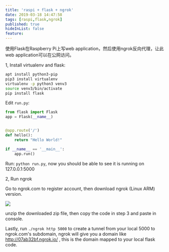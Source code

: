 ```yaml
---
title: 'raspi + flask + ngrok'
date: 2019-03-18 14:47:58
tags: [raspi,flask,ngrok]
published: true
hideInList: false
feature: 
---
```

使用Flask在Raspberry Pi上写web application，然后使用ngrok反向代理，让此web application可以在公网访问。
<!-- more -->


1, Install virtualenv and flask:

```bash
apt install python3-pip
pip3 install virtualenv
virtualenv -p python3 venv3
source venv3/bin/activate
pip install flask
```

Edit `run.py`:

```python
from flask import Flask
app = Flask(__name__)


@app.route('/')
def hello():
    return "Hello World!"

if __name__ == '__main__':
    app.run()
```

Run: `python run.py`, now you should be able to see it is running on 127.0.0.1:5000

2, Run ngrok

Go to ngrok.com to register account, then download ngrok (Linux ARM) version.

![](/post-images/1571683788917.png)

unzip the downloaded zip file, then copy the code in step 3 and paste in console.

Lastly, run `./ngrok http 5000` to create a tunnel from your local 5000 to ngrok.com's subdomain, ngrok will give you a domain like http://07ab32bf.ngrok.io/ , this is the domain mapped to your local flask code.


